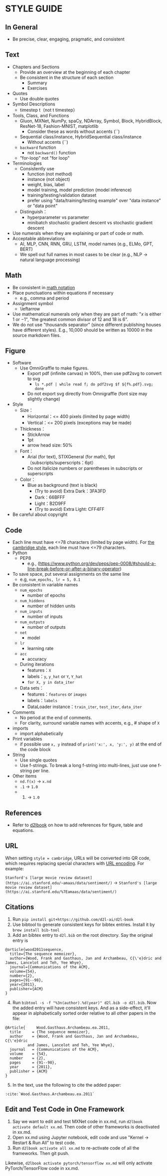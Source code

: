 # STYLE GUIDE

## In General

* Be precise, clear, engaging, pragmatic, and consistent

## Text

* Chapters and Sections
    * Provide an overview at the beginning of each chapter
    * Be consistent in the structure of each section
        * Summary
        * Exercises
* Quotes
    * Use double quotes
* Symbol Descriptions
    * timestep t（not t timestep）
* Tools, Class, and Functions
    * Gluon, MXNet, NumPy, spaCy, NDArray, Symbol, Block, HybridBlock, ResNet-18, Fashion-MNIST, matplotlib
        * Consider these as words without accents (``)
    * Sequential class/instance, HybridSequential class/instance
        * Without accents (``)
    * `backward` function
        * not `backward()` function
    * "for-loop" not "for loop"
* Terminologies
    * Consistently use
        * function (not method)
        * instance (not object)
        * weight, bias, label
        * model training, model prediction (model inference)
        * training/testing/validation dataset
        * prefer using "data/training/testing example" over "data instance" or "data point"
    * Distinguish：
        * hyperparameter vs parameter
        * minibatch stochastic gradient descent vs stochastic gradient descent
* Use numerals when they are explaining or part of code or math.
* Acceptable abbreviations
    * AI, MLP, CNN, RNN, GRU, LSTM, model names (e.g., ELMo, GPT, BERT)
    * We spell out full names in most cases to be clear (e.g., NLP -> natural language processing)

## Math

* Be consistent in [math notation](/chapter/chapter_book_intro/glossary%26notations.md)
* Place punctuations within equations if necessary
    * e.g., comma and period
* Assignment symbol
    * \leftarrow
* Use mathematical numerals only when they are part of math: "$x$ is either $1$ or $-1$", "the greatest common divisor of $12$ and $18$ is $6$".
* We do not use "thousands separator" (since different publishing houses have different styles). E.g., 10,000 should be written as 10000 in the source markdown files.

## Figure

* Software
    * Use OmniGraffle to make figures.
      * Export pdf (infinite canvas) in 100%, then use pdf2svg to convert to svg
        * `ls *.pdf | while read f; do pdf2svg $f ${f%.pdf}.svg; done`
      * Do not export svg directly from Omnigraffle (font size may slightly change)
* Style
    * Size：
        * Horizontal：<= 400 pixels  (limited by page width)
        * Vertical：<= 200 pixels (exceptions may be made)
    * Thickness：
        * StickArrow
        * 1pt
        * arrow head size: 50%
    * Font：
        * Arial (for text), STIXGeneral (for math), 9pt（subscripts/superscripts：6pt）
        * Do not italicize numbers or parentheses in subscripts or superscripts
    * Color：
        * Blue as background (text is black)
            * (Try to avoid) Extra Dark：3FA3FD
            * Dark：66BFFF
            * Light：B2D9FF
            * (Try to avoid) Extra Light: CFF4FF
* Be careful about copyright


## Code

* Each line must have <=78 characters (limited by page width). For [the cambridge style](https://github.com/d2l-ai/d2l-en/pull/2187), each line must have <=79 characters.
* Python
    * PEP8
        * e.g., (https://www.python.org/dev/peps/pep-0008/#should-a-line-break-before-or-after-a-binary-operator)
* To save space, put several assignments on the same line
  * e.g, `num_epochs, lr = 5, 0.1`
* Be consistent in variable names
    * `num_epochs`
        * number of epochs
    * `num_hiddens`
        * number of hidden units
    * `num_inputs`
        * number of inputs
    * `num_outputs`
        * number of outputs
    * `net`
        * model
    * `lr`
        * learning rate
    * `acc`
        * accuracy
    * During iterations
        * features：`X`
        * labels：`y`, `y_hat` or `Y`, `Y_hat`
        * `for X, y in data_iter`
    * Data sets：
        * features：`features` or `images`
        * labels：`labels`
        * DataLoader instance：`train_iter`, `test_iter`, `data_iter`
* Comments
    * No period at the end of comments.
    * For clarity, surround variable names with accents, e.g.,  # shape of `X`
* imports
    * import alphabetically
* Print variables
    * if possible use `x, y` instead of `print('x:', x, 'y:', y)` at the end of the code block
* String
    * Use single quotes
    * Use f-strings. To break a long f-string into multi-lines, just use one f-string per line.
* Other items
    * `nd.f(x)` → `x.nd`
    * `.1` → `1.0`
    * 1. → `1.0`


## References

* Refer to [d2lbook](https://book.d2l.ai/user/markdown.html#cross-references) on how to add references for figure, table and equations.


## URL

When setting `style = cambridge`, URLs will be converted into QR code, which requires replacing special characters with [URL encoding](https://www.urlencoder.io/learn/). For example:

`Stanford's [large movie review dataset](https://ai.stanford.edu/~amaas/data/sentiment/)`
->
`Stanford's [large movie review dataset](https://ai.stanford.edu/%7Eamaas/data/sentiment/)`


## Citations

1. Run `pip install git+https://github.com/d2l-ai/d2l-book`
1. Use bibtool to generate consistent keys for bibtex entries. Install it by `brew install bib-tool`
1. Add an bibtex entry to `d2l.bib` on the root directory. Say the original entry is
```
@article{wood2011sequence,
  title={The sequence memoizer},
  author={Wood, Frank and Gasthaus, Jan and Archambeau, C{\'e}dric and James, Lancelot and Teh, Yee Whye},
  journal={Communications of the ACM},
  volume={54},
  number={2},
  pages={91--98},
  year={2011},
  publisher={ACM}
}
```
4. Run `bibtool -s -f "%3n(author).%d(year)" d2l.bib -o d2l.bib`. Now the added entry will have consistent keys. And as a side-effect, it'll appear in alphabetically sorted order relative to all other papers in the file:
```
@Article{	  Wood.Gasthaus.Archambeau.ea.2011,
  title		= {The sequence memoizer},
  author	= {Wood, Frank and Gasthaus, Jan and Archambeau, C{\'e}dric
		  and James, Lancelot and Teh, Yee Whye},
  journal	= {Communications of the ACM},
  volume	= {54},
  number	= {2},
  pages		= {91--98},
  year		= {2011},
  publisher	= {ACM}
}
```
5. In the text, use the following to cite the added paper:
```
:cite:`Wood.Gasthaus.Archambeau.ea.2011`
```


## Edit and Test Code in One Framework

1. Say we want to edit and test MXNet code in xx.md, run `d2lbook activate default xx.md`. Then code of other frameworks is deactivated in xx.md.
2. Open xx.md using Jupyter notebook, edit code and use "Kernel -> Restart & Run All" to test code.
3. Run `d2lbook activate all xx.md` to re-activate code of all the frameworks. Then git push.

Likewise, `d2lbook activate pytorch/tensorflow xx.md` will only activate PyTorch/TensorFlow code in xx.md.

[1]: https://raw.githubusercontent.com/d2l-ai/d2l-en/master/STYLE_GUIDE.md
